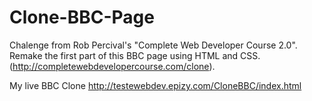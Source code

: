 # Clone-BBC-Page
Chalenge from Rob Percival's "Complete Web Developer Course 2.0". Remake the first part of this BBC page using HTML and CSS. (http://completewebdevelopercourse.com/clone). 

My live BBC Clone http://testewebdev.epizy.com/CloneBBC/index.html
